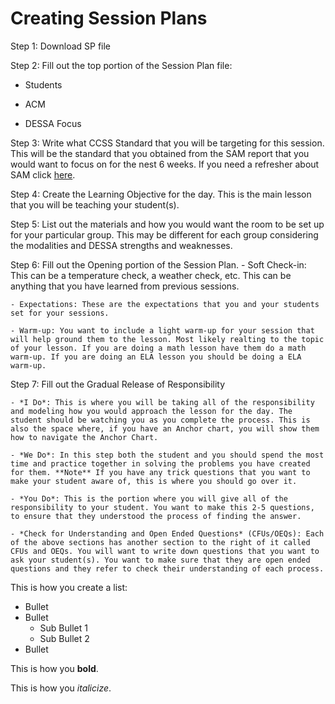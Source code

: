 # Creating Session Plans

Step 1: Download SP file

Step 2: Fill out the top portion of the Session Plan file:
- Students

- ACM

- DESSA Focus 

Step 3: Write what CCSS Standard that you will be targeting for this session. This will be the standard that you obtained from the SAM report that you would want to focus on for the nest 6 weeks. If you need a refresher about SAM click [here](sam.md).

Step 4: Create the Learning Objective for the day. This is the main lesson that you will be teaching your student(s). 

Step 5: List out the materials and how you would want the room to be set up for your particular group. This may be different for each group considering the modalities and DESSA strengths and weaknesses.

Step 6: Fill out the Opening portion of the Session Plan. 
	- Soft Check-in: This can be a temperature check, a weather check, etc. This can be anything that you have learned from previous sessions.
	
	- Expectations: These are the expectations that you and your students set for your sessions. 

	- Warm-up: You want to include a light warm-up for your session that will help ground them to the lesson. Most likely realting to the topic of your lesson. If you are doing a math lesson have them do a math warm-up. If you are doing an ELA lesson you should be doing a ELA warm-up.

Step 7: Fill out the Gradual Release of Responsibility
	
	- *I Do*: This is where you will be taking all of the responsibility and modeling how you would approach the lesson for the day. The student should be watching you as you complete the process. This is also the space where, if you have an Anchor chart, you will show them how to navigate the Anchor Chart.

	- *We Do*: In this step both the student and you should spend the most time and practice together in solving the problems you have created for them. **Note** If you have any trick questions that you want to make your student aware of, this is where you should go over it. 

	- *You Do*: This is the portion where you will give all of the responsibility to your student. You want to make this 2-5 questions, to ensure that they understood the process of finding the answer.

	- *Check for Understanding and Open Ended Questions* (CFUs/OEQs): Each of the above sections has another section to the right of it called CFUs and OEQs. You will want to write down questions that you want to ask your student(s). You want to make sure that they are open ended questions and they refer to check their understanding of each process. 



This is how you create a list:
- Bullet
- Bullet
	- Sub Bullet 1
	- Sub Bullet 2
- Bullet


This is how you **bold**.

This is how you _italicize_.